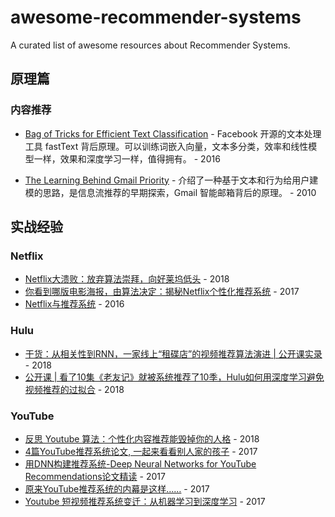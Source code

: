 # awesome-recommender-systems
A curated list of awesome resources about Recommender Systems.


## 原理篇
### 内容推荐
- [Bag of Tricks for Efficient Text Classification](https://www.semanticscholar.org/paper/Bag-of-Tricks-for-Efficient-Text-Classification-Joulin-Grave/023cc7f9f3544436553df9548a7d0575bb309c2e) - Facebook 开源的文本处理工具 fastText 背后原理。可以训练词嵌入向量，文本多分类，效率和线性模型一样，效果和深度学习一样，值得拥有。 - 2016

- [The Learning Behind Gmail Priority](https://www.semanticscholar.org/paper/The-Learning-Behind-Gmail-Priority-Aberdeen-Pacovsky/c32e8187d7a575432eee831294b5e2f67962d441) - 介绍了一种基于文本和行为给用户建模的思路，是信息流推荐的早期探索，Gmail 智能邮箱背后的原理。 - 2010
       
         
         
## 实战经验
### Netflix
- [Netflix大溃败：放弃算法崇拜，向好莱坞低头](https://mp.weixin.qq.com/s/1Jdb-8IdmnZmwofObhYanA) - 2018
- [你看到哪版电影海报，由算法决定：揭秘Netflix个性化推荐系统](https://mp.weixin.qq.com/s/lZ4FOOVIxsdKvfW45CYCnA) - 2017
- [Netflix与推荐系统](https://cloud.tencent.com/developer/article/1088952) - 2016

### Hulu
- [干货：从相关性到RNN，一家线上“租碟店”的视频推荐算法演进 | 公开课实录](https://mp.weixin.qq.com/s/KCEcgeiLfI5mKgFdo_Ri6Q) - 2018
- [公开课 | 看了10集《老友记》就被系统推荐了10季，Hulu如何用深度学习避免视频推荐的过拟合](https://mp.weixin.qq.com/s/4KbhzGPF9Jj6ylhKx86szw) - 2018

### YouTube
- [反思 Youtube 算法：个性化内容推荐能毁掉你的人格](https://36kr.com/p/5118920.html) - 2018
- [4篇YouTube推荐系统论文, 一起来看看别人家的孩子](https://medium.com/@yaoyaowd/4%E7%AF%87youtube%E6%8E%A8%E8%8D%90%E7%B3%BB%E7%BB%9F%E8%AE%BA%E6%96%87-%E4%B8%80%E8%B5%B7%E6%9D%A5%E7%9C%8B%E7%9C%8B%E5%88%AB%E4%BA%BA%E5%AE%B6%E7%9A%84%E5%AD%A9%E5%AD%90-b91279e03f83) - 2017
- [用DNN构建推荐系统-Deep Neural Networks for YouTube Recommendations论文精读](https://cloud.tencent.com/developer/article/1163931) - 2017
- [原来YouTube推荐系统的内幕是这样……](https://juejin.im/post/59a93438518825238b251cc2) - 2017
- [Youtube 短视频推荐系统变迁：从机器学习到深度学习](https://zhuanlan.zhihu.com/p/28244445) - 2017
  
